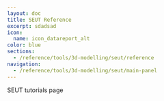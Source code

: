 ```yaml
---
layout: doc
title: SEUT Reference
excerpt: sdadsad
icon:
  name: icon_datareport_alt
color: blue
sections:
  - /reference/tools/3d-modelling/seut/reference
navigation:
  - /reference/tools/3d-modelling/seut/main-panel
---
```


SEUT tutorials page